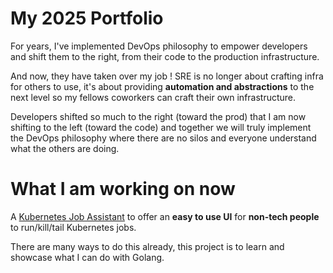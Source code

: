 My 2025 Portfolio
============

For years, I've implemented DevOps philosophy to empower developers and shift 
them to the right, from their code to the production infrastructure. 

And now, they have taken over my job ! SRE is no longer about crafting infra
for others to use, it's about providing **automation and abstractions** to the 
next level so my fellows coworkers can craft their own infrastructure. 

Developers shifted so much to the right (toward the prod) that I am now shifting
to the left (toward the code) and together we will truly implement the DevOps
philosophy where there are no silos and everyone understand what the others are 
doing. 


# What I am working on now

A [Kubernetes Job Assistant](k8s_job_assistant) to offer an **easy to use UI** for **non-tech people**
to run/kill/tail Kubernetes jobs. 

There are many ways to do this already, this project is to learn and showcase
what I can do with Golang.
